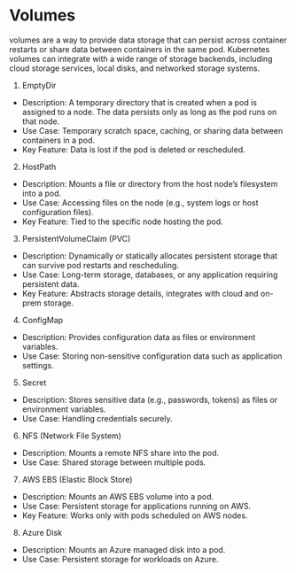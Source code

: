 # Volumes

volumes are a way to provide data storage that can persist across container restarts or share data between containers in the same pod. Kubernetes volumes can integrate with a wide range of storage backends, including cloud storage services, local disks, and networked storage systems.


1. EmptyDir
- Description: A temporary directory that is created when a pod is assigned to a node. The data persists only as long as the pod runs on that node.
- Use Case: Temporary scratch space, caching, or sharing data between containers in a pod.
- Key Feature: Data is lost if the pod is deleted or rescheduled.


2. HostPath
- Description: Mounts a file or directory from the host node’s filesystem into a pod.
- Use Case: Accessing files on the node (e.g., system logs or host configuration files).
- Key Feature: Tied to the specific node hosting the pod.


3. PersistentVolumeClaim (PVC)
- Description: Dynamically or statically allocates persistent storage that can survive pod restarts and rescheduling.
- Use Case: Long-term storage, databases, or any application requiring persistent data.
- Key Feature: Abstracts storage details, integrates with cloud and on-prem storage.


4. ConfigMap
- Description: Provides configuration data as files or environment variables.
- Use Case: Storing non-sensitive configuration data such as application settings.

5. Secret
- Description: Stores sensitive data (e.g., passwords, tokens) as files or environment variables.
- Use Case: Handling credentials securely.


6. NFS (Network File System)
- Description: Mounts a remote NFS share into the pod.
- Use Case: Shared storage between multiple pods.


7. AWS EBS (Elastic Block Store)
- Description: Mounts an AWS EBS volume into a pod.
- Use Case: Persistent storage for applications running on AWS.
- Key Feature: Works only with pods scheduled on AWS nodes.

8. Azure Disk
- Description: Mounts an Azure managed disk into a pod.
- Use Case: Persistent storage for workloads on Azure.
